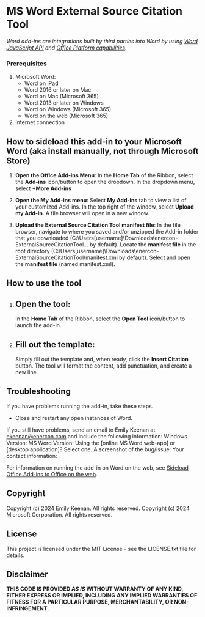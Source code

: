 # MS Word External Source Citation Tool

*Word add-ins are integrations built by third parties into Word by using [Word JavaScript API](https://learn.microsoft.com/en-us/office/dev/add-ins/reference/overview/word-add-ins-reference-overview) and [Office Platform capabilities](https://learn.microsoft.com/en-us/office/dev/add-ins/overview/office-add-ins).*

### Prerequisites
1. Microsoft Word:
    - Word on iPad
    - Word 2016 or later on Mac
    - Word on Mac (Microsoft 365)
    - Word 2013 or later on Windows
    - Word on Windows (Microsoft 365)
    - Word on the web (Microsoft 365)
3. Internet connection

## How to **sideload** this add-in to your Microsoft Word (aka install manually, not through Microsoft Store)
1. **Open the Office Add-ins Menu**:
    In the **Home Tab** of the Ribbon, select the **Add-ins** icon/button to open the dropdown. In the dropdown menu, select **+More Add-ins**

2. **Open the **My Add-ins** menu**:
    Select **My Add-ins** tab to view a list of your customized Add-ins. In the top right of the window, select **Upload my Add-in**. A file browser will open in a new window.

3. **Upload the External Source Citation Tool manifest file**:
    In the file browser, navigate to where you saved and/or unzipped the Add-in folder that you downloaded (C:\Users\[username]\Downloads\enercon-ExternalSourceCitationTool... by default). Locate the **manifest file** in the root directory (C:\Users\[username]\Downloads\enercon-        ExternalSourceCitationTool\manifest.xml by default). Select and open the **manifest file** (named manifest.xml).

## How to use the tool
1. ## Open the tool:
    In the **Home Tab** of the Ribbon, select the **Open Tool** icon/button to launch the add-in.

3. ## Fill out the template:
    Simply fill out the template and, when ready, click the **Insert Citation** button. The tool will format the content, add punctuation, and create a new line.

## Troubleshooting
If you have problems running the add-in, take these steps.
- Close and restart any open instances of Word.

If you still have problems, send an email to Emily Keenan at ekeenan@enercon.com and include the following information:
    Windows Version:
    MS Word Version:
    Using the [online MS Word web-app] or [desktop application]? Select one.
    A screenshot of the bug/issue:
    Your contact information:

For information on running the add-in on Word on the web, see [Sideload Office Add-ins to Office on the web](https://learn.microsoft.com/office/dev/add-ins/testing/sideload-office-add-ins-for-testing).

## Copyright
Copyright (c) 2024 Emily Keenan. All rights reserved.
Copyright (c) 2024 Microsoft Corporation. All rights reserved.

## License
This project is licensed under the MIT License - see the LICENSE.txt file for details.

## Disclaimer
**THIS CODE IS PROVIDED *AS IS* WITHOUT WARRANTY OF ANY KIND, EITHER EXPRESS OR IMPLIED, INCLUDING ANY IMPLIED WARRANTIES OF FITNESS FOR A PARTICULAR PURPOSE, MERCHANTABILITY, OR NON-INFRINGEMENT.**
